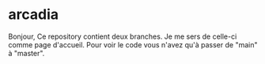 # arcadia
Bonjour,
Ce repository contient deux branches. Je me sers de celle-ci comme page d'accueil.
Pour voir le code vous n'avez qu'à passer de "main" à "master". 
